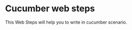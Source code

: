 Cucumber web steps 
==========================================================================================================================================

This Web Steps will help you to write in cucumber scenario.

